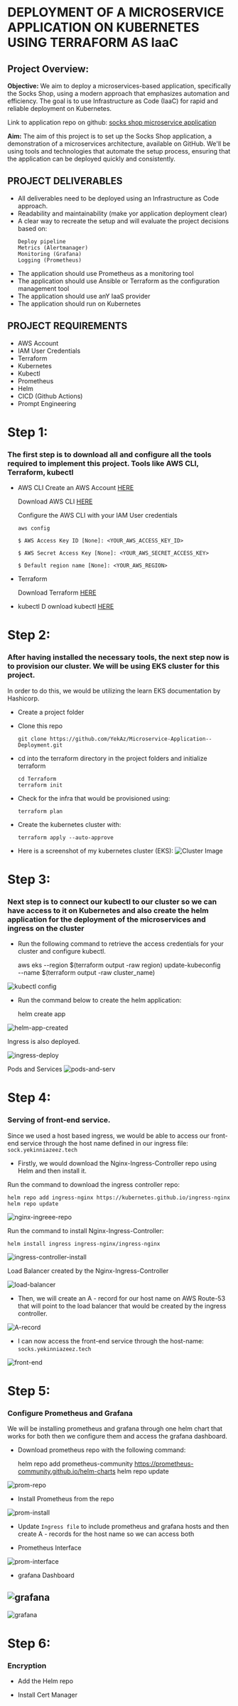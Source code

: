 # DEPLOYMENT OF A MICROSERVICE APPLICATION ON KUBERNETES USING TERRAFORM AS IaaC

## Project Overview: 

**Objective:** 
We aim to deploy a microservices-based application, specifically the Socks Shop, using a modern approach that emphasizes automation and efficiency. The goal is to use Infrastructure as Code (IaaC) for rapid and reliable deployment on Kubernetes.

Link to application repo on github:
[socks shop microservice application](https://github.com/microservices-demo/microservices-demo.github.io)


**Aim:** 
The aim of this project is to set up the Socks Shop application, a demonstration of a microservices architecture, available on GitHub. We'll be using tools and technologies that automate the setup process, ensuring that the application can be deployed quickly and consistently.

## PROJECT DELIVERABLES
- All deliverables need to be deployed using an Infrastructure as Code approach.
- Readability and maintainability (make yor application deployment clear)
- A clear way to recreate the setup and will evaluate the project decisions based on:
    ```
    Deploy pipeline
    Metrics (Alertmanager)
    Monitoring (Grafana)
    Logging (Prometheus)
    ```
- The application should use Prometheus as a monitoring tool
-  The application should use Ansible or Terraform as the configuration management tool
-  The application should use anY IaaS provider
-  The application should run on Kubernetes

## PROJECT REQUIREMENTS
- AWS Account
- IAM User Credentials
- Terraform
- Kubernetes
- Kubectl
- Prometheus
- Helm
- CICD (Github Actions)
- Prompt Engineering


# Step 1:

### The first step is to download all and configure all the tools required to implement this project. Tools like AWS CLI, Terraform, kubectl

- AWS CLI
    Create an AWS Account [HERE](https://aws.amazon.com/free/?gclid=Cj0KCQjwzby1BhCQARIsAJ_0t5PloPO6_AZmfWRFblBUfZ3wER05XP0LzfwiDr4-u4scemxMVSRQiXcaAmjVEALw_wcB&trk=99f831a2-d162-429a-9a77-a89f6b3bd6cd&sc_channel=ps&ef_id=Cj0KCQjwzby1BhCQARIsAJ_0t5PloPO6_AZmfWRFblBUfZ3wER05XP0LzfwiDr4-u4scemxMVSRQiXcaAmjVEALw_wcB:G:s&s_kwcid=AL!4422!3!645125273279!e!!g!!aws%20sign%20up!19574556890!145779847592)

    Download AWS CLI [HERE](https://aws.amazon.com/cli/)

    Configure the AWS CLI with your IAM User credentials
    ```
    aws config

    $ AWS Access Key ID [None]: <YOUR_AWS_ACCESS_KEY_ID>

    $ AWS Secret Access Key [None]: <YOUR_AWS_SECRET_ACCESS_KEY>

    $ Default region name [None]: <YOUR_AWS_REGION>
    
    ```

- Terraform
    
    Download Terraform [HERE](https://developer.hashicorp.com/terraform/install)

- kubectl
    D
    ownload kubectl [HERE](https://kubernetes.io/docs/tasks/tools/)


# Step 2:

 ### After having installed the necessary tools, the next step now is to provision our cluster. We will be using EKS cluster for this project.

 In order to do this, we would be utilizing the learn EKS documentation by Hashicorp.

 - Create a project folder

 - Clone this repo 
    ```
    git clone https://github.com/YekAz/Microservice-Application--Deployment.git
    ```
 - cd into the terraform directory in the project folders and initialize terraform
    ```
    cd Terraform
    terraform init
    ```
 - Check for the infra that would be provisioned using:
    ```
    terraform plan
    ```
 - Create the kubernetes cluster with:
    ```
    terraform apply --auto-approve
    ```
 - Here is a screenshot of my kubernetes cluster (EKS):
    ![Cluster Image](./images/eks-cluster.png)


# Step 3:

### Next step is to connect our kubectl to our cluster so we can have access to it on Kubernetes and also create the helm application for the deployment of the microservices and ingress on the cluster

- Run the following command to retrieve the access credentials for your cluster and configure kubectl.
    
    aws eks --region $(terraform output -raw region) update-kubeconfig \
    --name $(terraform output -raw cluster_name)

![kubectl config](./images/kubectl-conect.png)

- Run the command below to create the helm application:

    helm create app

![helm-app-created](./images/chart-install.png)

Ingress is also deployed.

![ingress-deploy](./images/ingress-deploy.png)

Pods and Services
![pods-and-serv](./images/pods-and-services.png)

# Step 4:
### Serving of front-end service.

Since we used a host based ingress, we would be able to access our front-end service through the host name defined in our ingress file: `sock.yekinniazeez.tech`

- Firstly, we would download the Nginx-Ingress-Controller repo using Helm and then install it.

Run the command to download the ingress controller repo:

    helm repo add ingress-nginx https://kubernetes.github.io/ingress-nginx
    helm repo update

![nginx-ingreee-repo](./images/nginx-ingress-repo.png)
     
Run the command to install Nginx-Ingress-Controller:

    helm install ingress ingress-nginx/ingress-nginx

![ingress-controller-install](./images/ingress-controller-install.png)

Load Balancer created by the Nginx-Ingress-Controller

![load-balancer](./images/load-balancer.png)

- Then, we will create an A - record for our host name on AWS Route-53 that will point to the load balancer that would be created by the ingress controller.

![A-record](./images/A-record.png)

- I can now access the front-end service through the host-name: `socks.yekinniazeez.tech`

![front-end]()

# Step 5:
### Configure Prometheus and Grafana

We will be installing prometheus and grafana through one helm chart that works for both then we configure them and access the grafana dashboard.

- Download prometheus repo with the following command:

    helm repo add prometheus-community https://prometheus-community.github.io/helm-charts
    helm repo update

![prom-repo](./images/prometheus-repo.png)

- Install Prometheus from the repo

![prom-install](./images/prometheus-install.png)

- Update `Ingress file` to include prometheus and grafana hosts and then create A - records for the host name so we can access both

- Prometheus Interface

![prom-interface](./images/prometheus-interface.png)

- grafana Dashboard

![grafana](./images/grafana-dasboard.png)
---

![grafana](./images/grafana-dashboard3.png)

# Step 6:
### Encryption

- Add the Helm repo
![]()

- Install Cert Manager
![]()